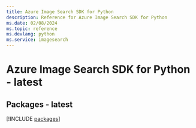 ```yaml
---
title: Azure Image Search SDK for Python
description: Reference for Azure Image Search SDK for Python
ms.date: 02/08/2024
ms.topic: reference
ms.devlang: python
ms.service: imagesearch
---
```

# Azure Image Search SDK for Python - latest
## Packages - latest
[!INCLUDE [packages](image-search-index.md)]